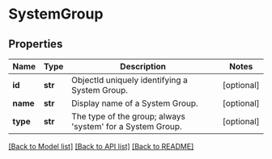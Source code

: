 # SystemGroup

## Properties
Name | Type | Description | Notes
------------ | ------------- | ------------- | -------------
**id** | **str** | ObjectId uniquely identifying a System Group. | [optional] 
**name** | **str** | Display name of a System Group. | [optional] 
**type** | **str** | The type of the group; always &#39;system&#39; for a System Group. | [optional] 

[[Back to Model list]](../README.md#documentation-for-models) [[Back to API list]](../README.md#documentation-for-api-endpoints) [[Back to README]](../README.md)


